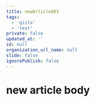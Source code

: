 ```yaml
---
title: newArticle001
tags:
  - 'qiita'
  - 'test'
private: false
updated_at: ''
id: null
organization_url_name: null
slide: false
ignorePublish: false
---
```

# new article body
